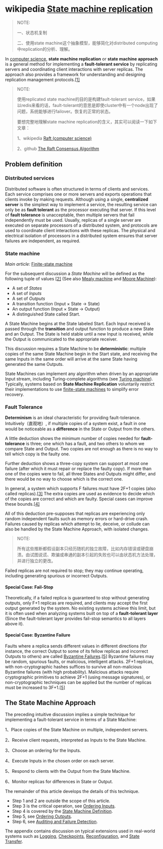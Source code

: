 # wikipedia [State machine replication](https://en.wikipedia.org/wiki/State_machine_replication)

> NOTE:
>
> 一、状态机复制
>
> 二、使用state machine这个抽象模型，能够简化对distributed computing中replication的分析、理解。

In [computer science](https://en.wikipedia.org/wiki/Computer_science), **state machine replication** or **state machine approach** is a general method for implementing a **fault-tolerant service** by replicating servers and coordinating client interactions with server replicas. The approach also provides a framework for understanding and designing replication management protocols.[[1\]](https://en.wikipedia.org/wiki/State_machine_replication#cite_note-schneider-1)

> NOTE: 
>
> 使用replicated state machine的目的是构建fault-tolerant service，如果以redis来看的话，fault-tolerant的意思是即使cluster中有一个node出现了问题，系统能够进行failover。恢复的正常的状态。
>
>  要想完整地理解state machine replication的含义，其实可以阅读一下如下文章：
>
> 1、wikipedia [Raft (computer science)](https://en.wikipedia.org/wiki/Raft_(computer_science))
>
> 2、github [The Raft Consensus Algorithm](https://raft.github.io/)

## Problem definition

### Distributed services

Distributed software is often structured in terms of clients and services. Each service comprises one or more servers and exports operations that clients invoke by making requests. Although using a single, **centralized server** is the simplest way to implement a service, the resulting service can only be as **fault tolerant** as the processor executing that server. If this level of **fault tolerance** is unacceptable, then multiple servers that fail independently must be used. Usually, replicas of a single server are executed on separate processors of a distributed system, and protocols are used to coordinate client interactions with these replicas. The physical and electrical isolation of processors in a distributed system ensures that server failures are independent, as required.





### State machine

*Main article:* [Finite-state machine](https://en.wikipedia.org/wiki/Finite-state_machine)

For the subsequent discussion a *State Machine* will be defined as the following tuple of values [[2\]](https://en.wikipedia.org/wiki/State_machine_replication#cite_note-reliable-2) (See also [Mealy machine](https://en.wikipedia.org/wiki/Mealy_machine) and [Moore Machine](https://en.wikipedia.org/wiki/Moore_Machine)):

- A set of *States*
- A set of *Inputs*
- A set of *Outputs*
- A transition function (Input × State → State)
- An output function (Input × State → Output)
- A distinguished State called Start.

A State Machine begins at the State labeled Start. Each Input received is passed through the **transition** and output function to produce a new State and an Output. The State is held stable until a new Input is received, while the Output is communicated to the appropriate receiver.

This discussion requires a State Machine to be **deterministic**: multiple copies of the same State Machine begin in the Start state, and receiving the same Inputs in the same order will arrive at the same State having generated the same Outputs.

State Machines can implement any algorithm when driven by an appropriate Input stream, including Turing-complete algorithms (see [Turing machine](https://en.wikipedia.org/wiki/Turing_machine)). Typically, systems based on **State Machine Replication** voluntarily restrict their implementations to use [finite-state machines](https://en.wikipedia.org/wiki/Finite-state_machine) to simplify error recovery.

### Fault Tolerance

**Determinism** is an ideal characteristic for providing fault-tolerance. Intuitively（直观地）, if multiple copies of a system exist, a fault in one would be noticeable as a **difference** in the State or Output from the others.

A little deduction shows the minimum number of copies needed for **fault-tolerance** is three; one which has a fault, and two others to whom we compare State and Output. Two copies are not enough as there is no way to tell which copy is the faulty one.

Further deduction shows a three-copy system can support at most one failure (after which it must repair or replace the faulty copy). If more than one of the copies were to fail, all three States and Outputs might differ, and there would be no way to choose which is the correct one.

In general, a system which supports F failures must have 2F+1 copies (also called replicas).[[3\]](https://en.wikipedia.org/wiki/State_machine_replication#cite_note-lowerbounds-3) The extra copies are used as evidence to decide which of the copies are correct and which are faulty. Special cases can improve these bounds.[[4\]](https://en.wikipedia.org/wiki/State_machine_replication#cite_note-cheap-4)

All of this deduction pre-supposes that replicas are experiencing only random independent faults such as memory errors or hard-drive crash. Failures caused by replicas which attempt to lie, deceive, or collude can also be handled by the State Machine Approach, with isolated changes.

> NOTE: 
>
> 所有这些推断都假设副本只经历随机的独立故障，比如内存错误或硬盘崩溃。由试图说谎、欺骗或串通的副本引起的失败也可以由状态机方法处理，并进行独立的更改。

Failed replicas are not required to stop; they may continue operating, including generating spurious or incorrect Outputs.

#### Special Case: Fail-Stop

Theoretically, if a failed replica is guaranteed to stop without generating outputs, only F+1 replicas are required, and clients may accept the first output generated by the system. No existing systems achieve this limit, but it is often used when analyzing systems built on top of a **fault-tolerant layer** (Since the fault-tolerant layer provides fail-stop semantics to all layers above it).

#### Special Case: Byzantine Failure

Faults where a replica sends different values in different directions (for instance, the correct Output to some of its fellow replicas and incorrect Outputs to others) are called [Byzantine Failures](https://en.wikipedia.org/wiki/Byzantine_fault_tolerance).[[5\]](https://en.wikipedia.org/wiki/State_machine_replication#cite_note-byzantine-5) Byzantine failures may be random, spurious faults, or malicious, intelligent attacks. 2F+1 replicas, with non-cryptographic hashes suffices to survive all non-malicious Byzantine failures (with high probability). Malicious attacks require cryptographic primitives to achieve 2F+1 (using message signatures), or non-cryptographic techniques can be applied but the number of replicas must be increased to 3F+1.[[5\]](https://en.wikipedia.org/wiki/State_machine_replication#cite_note-byzantine-5)

## The State Machine Approach

The preceding intuitive discussion implies a simple technique for implementing a fault-tolerant service in terms of a State Machine:

1、Place copies of the State Machine on multiple, independent servers.

2、Receive client requests, interpreted as Inputs to the State Machine.

3、Choose an ordering for the Inputs.

4、Execute Inputs in the chosen order on each server.

5、Respond to clients with the Output from the State Machine.

6、Monitor replicas for differences in State or Output.

The remainder of this article develops the details of this technique.

- Step 1 and 2 are outside the scope of this article.
- Step 3 is the critical operation, see [Ordering Inputs](https://en.wikipedia.org/wiki/State_machine_replication#Ordering_Inputs).
- Step 4 is covered by the [State Machine Definition](https://en.wikipedia.org/wiki/State_machine_replication#State_Machine_Definition).
- Step 5, see [Ordering Outputs](https://en.wikipedia.org/wiki/State_machine_replication#Sending_Outputs).
- Step 6, see [Auditing and Failure Detection](https://en.wikipedia.org/wiki/State_machine_replication#Auditing_and_Failure_Detection).

The appendix contains discussion on typical extensions used in real-world systems such as [Logging](https://en.wikipedia.org/wiki/State_machine_replication#Logging), [Checkpoints](https://en.wikipedia.org/wiki/State_machine_replication#Checkpoints), [Reconfiguration](https://en.wikipedia.org/wiki/State_machine_replication#Reconfiguration), and [State Transfer](https://en.wikipedia.org/wiki/State_machine_replication#State_Transfer).

